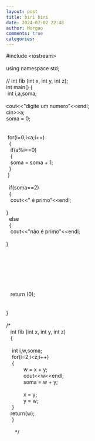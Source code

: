 ```yaml
---
layout: post
title: biri biri
date: 2024-07-02 22:48
author: Morgao
comments: true
categories: 
---
```

#include &lt;iostream&gt;<br />
<br />
using namespace std;<br />
<br />
// int fib (int x, int y, int z);<br />
int main() {<br />
&nbsp;int i,a,soma;<br />
<br />
cout&lt;&lt;"digite um numero"&lt;&lt;endl;<br />
cin&gt;&gt;a;<br />
soma = 0;<br />
&nbsp; &nbsp; &nbsp; &nbsp; &nbsp; <br />
&nbsp; &nbsp; &nbsp; &nbsp; &nbsp; <br />
<span style="white-space: pre;"> </span>for(i=0;i&lt;a;i++)<br />
&nbsp;<span style="white-space: pre;"> </span>{<br />
&nbsp; <span style="white-space: pre;"> </span>if(a%i==0)<br />
&nbsp; <span style="white-space: pre;"> </span>{<br />
&nbsp; &nbsp;soma = soma + 1;<br />
&nbsp;<span style="white-space: pre;"> </span>}<br />
<span style="white-space: pre;"> </span>}<br />
<span style="white-space: pre;"> </span><br />
&nbsp;<span style="white-space: pre;"> </span>if(soma==2)<br />
<span style="white-space: pre;"> </span> {&nbsp;<br />
&nbsp;<span style="white-space: pre;"> </span> cout&lt;&lt;" é primo"&lt;&lt;endl;<br />
&nbsp;<span style="white-space: pre;"> </span>}<br />
<span style="white-space: pre;"> </span> else<br />
&nbsp;<span style="white-space: pre;"> </span>{<br />
&nbsp; <span style="white-space: pre;"> </span>cout&lt;&lt;"não é primo"&lt;&lt;endl;<br />
&nbsp;<span style="white-space: pre;"> </span>}<br />
<br />
&nbsp; <br />
&nbsp; <br />
<br />
&nbsp; &nbsp; &nbsp; &nbsp; &nbsp; <br />
&nbsp; &nbsp; &nbsp; &nbsp; &nbsp; <br />
&nbsp; &nbsp; &nbsp; &nbsp; &nbsp; <br />
&nbsp; &nbsp;return (0);<br />
&nbsp; <br />
<br />
}<br />
<br />
/*<br />
&nbsp; &nbsp;int fib (int x, int y, int z)<br />
&nbsp; &nbsp;{<br />
&nbsp; <br />
&nbsp; &nbsp;<span style="white-space: pre;"> </span>int i,w,soma;<br />
&nbsp; &nbsp; for(i=2;i&lt;z;i++)<br />
&nbsp; &nbsp; {<br />
&nbsp; &nbsp; &nbsp; &nbsp; &nbsp; &nbsp; w = x + y;<br />
&nbsp; &nbsp; &nbsp; &nbsp; &nbsp; &nbsp; cout&lt;&lt;w&lt;&lt;endl;<br />
&nbsp; &nbsp; &nbsp; &nbsp; &nbsp; &nbsp; soma = w + y;<br />
&nbsp; &nbsp; &nbsp; &nbsp; &nbsp; <br />
&nbsp; &nbsp; &nbsp; &nbsp; &nbsp; &nbsp; x = y;<br />
&nbsp; &nbsp; &nbsp; &nbsp; &nbsp; &nbsp; y = w;<br />
&nbsp; &nbsp; }<br />
&nbsp; <span style="white-space: pre;">   </span>return(w);<br />
&nbsp; &nbsp; }<br />
&nbsp; &nbsp; &nbsp; &nbsp; &nbsp;<br />
&nbsp; &nbsp; &nbsp; */&nbsp; &nbsp; &nbsp;<br />
<div>
<br /></div>

